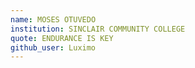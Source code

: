 ```yaml
---
name: MOSES OTUVEDO
institution: SINCLAIR COMMUNITY COLLEGE
quote: ENDURANCE IS KEY
github_user: Luximo
---
```

